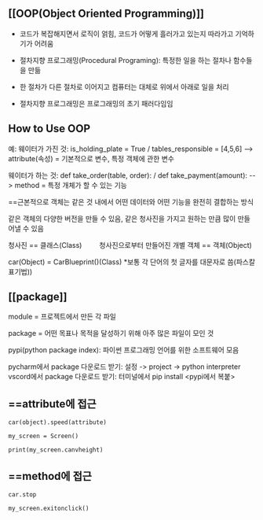 
## [[OOP(Object Oriented Programming)]]

  

- 코드가 복잡해지면서 로직이 얽힘, 코드가 어떻게 흘러가고 있는지 따라가고 기억하기가 어려움

- 절차지향 프로그래밍(Procedural Programing): 특정한 일을 하는 절차나 함수들을 만듦

-  한 절차가 다른 절차로 이어지고 컴퓨터는 대체로 위에서 아래로 일을 처리

-  절차지향 프로그래밍은 프로그래밍의 초기 패러다임임

  
  

## How to Use OOP


예: 웨이터가 가진 것: is_holding_plate = True / tables_responsible = [4,5,6] --> attribute(속성) = 기본적으로 변수, 특정 객체에 관한 변수

웨이터가 하는 것: def take_order(table, order): / def take_payment(amount): --> method = 특정 개체가 할 수 있는 기능

==근본적으로 객체는 같은 것 내에서 어떤 데이터와 어떤 기능을 완전히 결합하는 방식

  
  


같은 객체의 다양한 버전을 만들 수 있음, 같은 청사진을 가지고 원하는 만큼 많이 만들어낼 수 있음

청사진 == 클래스(Class)         청사진으로부터 만들어진 개별 객체 == 객체(Object)

car(Object) = CarBlueprint()(Class) *보통 각 단어의 첫 글자를 대문자로 씀(파스칼 표기법))

  
  
## [[package]]

module = 프로젝트에서 만든 각 파일

package = 어떤 목표나 목적을 달성하기 위해 아주 많은 파일이 모인 것

pypi(python package index): 파이썬 프로그래밍 언어를 위한 소프트웨어 모음

pycharm에서 package 다운로드 받기: 설정 -> project -> python interpreter
vscord에서 package 다운로드 받기: 터미널에서 pip install <pypi에서 복붙>


## ==attribute에 접근
```
car(object).speed(attribute)

my_screen = Screen()

print(my_screen.canvheight)
```

  

## ==method에 접근
```
car.stop

my_screen.exitonclick()
```